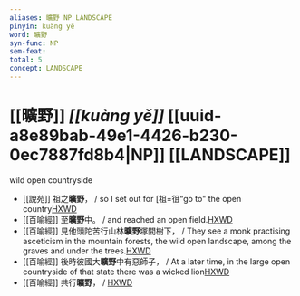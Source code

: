 ```yaml
---
aliases: 曠野 NP LANDSCAPE
pinyin: kuàng yě
word: 曠野
syn-func: NP
sem-feat: 
total: 5
concept: LANDSCAPE 
---
```

# [[曠野]] *[[kuàng yě]]*  [[uuid-a8e89bab-49e1-4426-b230-0ec7887fd8b4|NP]] [[LANDSCAPE]]
wild open countryside
 - [[說苑]] 祖之**曠野**，
                     / so I set out for [祖=徂“go to" the open country[HXWD](https://hxwd.org/textview.html?location=CH1a0907_CHANT_002-7a.30)
 - [[百喻經]] 至**曠野**中。 / and reached an open field.[HXWD](https://hxwd.org/textview.html?location=KR6b0066_T_001-0545a.38)
 - [[百喻經]] 見他頭陀苦行山林**曠野**塚間樹下， / They see a monk practising asceticism in the mountain forests, the wild open landscape, among the graves and under the trees.[HXWD](https://hxwd.org/textview.html?location=KR6b0066_T_002-0548b.76)
 - [[百喻經]] 後時彼國大**曠野**中有惡師子， / At a later time, in the large open countryside of that state there was a wicked lion[HXWD](https://hxwd.org/textview.html?location=KR6b0066_T_003-0553a.30)
 - [[百喻經]] 共行**曠野**， / [HXWD](https://hxwd.org/textview.html?location=KR6b0066_T_004-0557b.46)